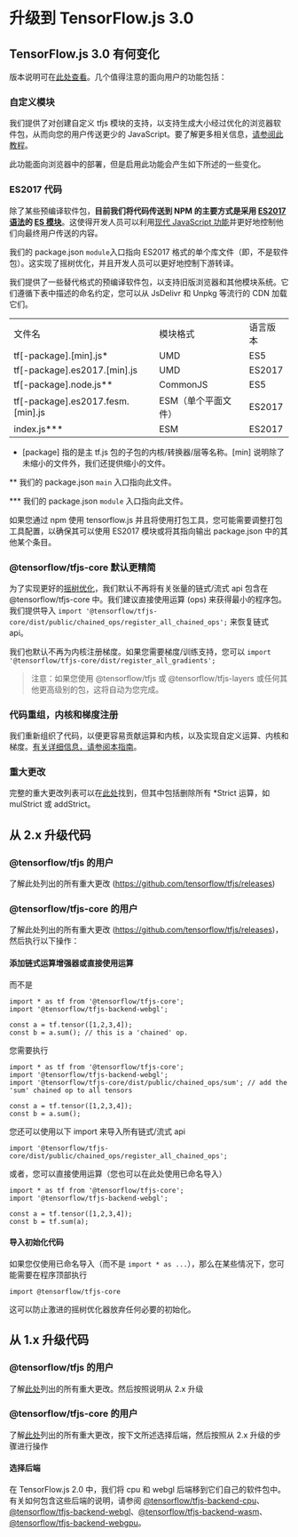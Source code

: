 # 升级到 TensorFlow.js 3.0

## TensorFlow.js 3.0 有何变化

版本说明可在[此处查看](https://github.com/tensorflow/tfjs/releases)。几个值得注意的面向用户的功能包括：

### 自定义模块

我们提供了对创建自定义 tfjs 模块的支持，以支持生成大小经过优化的浏览器软件包，从而向您的用户传送更少的 JavaScript。要了解更多相关信息，[请参阅此教程](size_optimized_bundles.md)。

此功能面向浏览器中的部署，但是启用此功能会产生如下所述的一些变化。

### ES2017 代码

除了某些预编译软件包，**目前我们将代码传送到 NPM 的主要方式是采用 [ES2017 语法](https://developer.mozilla.org/en-US/docs/Web/JavaScript/Guide/Modules)的 [ES 模块](https://2ality.com/2016/02/ecmascript-2017.html)**。这使得开发人员可以利用[现代 JavaScript 功能](https://web.dev/publish-modern-javascript/)并更好地控制他们向最终用户传送的内容。

我们的 package.json `module`入口指向 ES2017 格式的单个库文件（即，不是软件包）。这实现了摇树优化，并且开发人员可以更好地控制下游转译。

我们提供了一些替代格式的预编译软件包，以支持旧版浏览器和其他模块系统。它们遵循下表中描述的命名约定，您可以从 JsDelivr 和 Unpkg 等流行的 CDN 加载它们。

<table>
  <tr>
   <td>文件名</td>
   <td>模块格式</td>
   <td>语言版本</td>
  </tr>
  <tr>
   <td>tf[-package].[min].js*</td>
   <td>UMD</td>
   <td>ES5</td>
  </tr>
  <tr>
   <td>tf[-package].es2017.[min].js</td>
   <td>UMD</td>
   <td>ES2017</td>
  </tr>
  <tr>
   <td>tf[-package].node.js**</td>
   <td>CommonJS</td>
   <td>ES5</td>
  </tr>
  <tr>
   <td>tf[-package].es2017.fesm.[min].js</td>
   <td>ESM（单个平面文件）</td>
   <td>ES2017</td>
  </tr>
  <tr>
   <td>index.js***</td>
   <td>ESM</td>
   <td>ES2017</td>
  </tr>
</table>

* [package] 指的是主 tf.js 包的子包的内核/转换器/层等名称。[min] 说明除了未缩小的文件外，我们还提供缩小的文件。

** 我们的 package.json `main` 入口指向此文件。

*** 我们的 package.json `module` 入口指向此文件。

如果您通过 npm 使用 tensorflow.js 并且将使用打包工具，您可能需要调整打包工具配置，以确保其可以使用 ES2017 模块或将其指向输出 package.json 中的其他某个条目。

### @tensorflow/tfjs-core 默认更精简

为了实现更好的[摇树优化](https://developers.google.com/web/fundamentals/performance/optimizing-javascript/tree-shaking)，我们默认不再将有关张量的链式/流式 api 包含在 @tensorflow/tfjs-core 中。我们建议直接使用运算 (ops) 来获得最小的程序包。我们提供导入 `import '@tensorflow/tfjs-core/dist/public/chained_ops/register_all_chained_ops';` 来恢复链式 api。

我们也默认不再为内核注册梯度。如果您需要梯度/训练支持，您可以 `import '@tensorflow/tfjs-core/dist/register_all_gradients';`

> 注意：如果您使用 @tensorflow/tfjs 或 @tensorflow/tfjs-layers 或任何其他更高级别的包，这将自动为您完成。

### 代码重组，内核和梯度注册

我们重新组织了代码，以便更容易贡献运算和内核，以及实现自定义运算、内核和梯度。[有关详细信息，请参阅本指南](custom_ops_kernels_gradients.md)。

### 重大更改

完整的重大更改列表可以在[此处](https://github.com/tensorflow/tfjs/releases)找到，但其中包括删除所有 *Strict 运算，如 mulStrict 或 addStrict。

## 从 2.x 升级代码

### @tensorflow/tfjs 的用户

了解此处列出的所有重大更改 (https://github.com/tensorflow/tfjs/releases)

### @tensorflow/tfjs-core 的用户

了解此处列出的所有重大更改 (https://github.com/tensorflow/tfjs/releases)，然后执行以下操作：

#### 添加链式运算增强器或直接使用运算

而不是

```
import * as tf from '@tensorflow/tfjs-core';
import '@tensorflow/tfjs-backend-webgl';

const a = tf.tensor([1,2,3,4]);
const b = a.sum(); // this is a 'chained' op.
```

您需要执行

```
import * as tf from '@tensorflow/tfjs-core';
import '@tensorflow/tfjs-backend-webgl';
import '@tensorflow/tfjs-core/dist/public/chained_ops/sum'; // add the 'sum' chained op to all tensors

const a = tf.tensor([1,2,3,4]);
const b = a.sum();
```

您还可以使用以下 import 来导入所有链式/流式 api

```
import '@tensorflow/tfjs-core/dist/public/chained_ops/register_all_chained_ops';
```

或者，您可以直接使用运算（您也可以在此处使用已命名导入）

```
import * as tf from '@tensorflow/tfjs-core';
import '@tensorflow/tfjs-backend-webgl';

const a = tf.tensor([1,2,3,4]);
const b = tf.sum(a);
```

#### 导入初始化代码

如果您仅使用已命名导入（而不是 `import * as ...`），那么在某些情况下，您可能需要在程序顶部执行

```
import @tensorflow/tfjs-core
```

这可以防止激进的摇树优化器放弃任何必要的初始化。

## 从 1.x 升级代码

### @tensorflow/tfjs 的用户

了解[此处](https://github.com/tensorflow/tfjs/releases/tag/tfjs-v2.0.0)列出的所有重大更改。然后按照说明从 2.x 升级

### @tensorflow/tfjs-core 的用户

了解[此处](https://github.com/tensorflow/tfjs/releases/tag/tfjs-v2.0.0)列出的所有重大更改，按下文所述选择后端，然后按照从 2.x 升级的步骤进行操作

#### 选择后端

在 TensorFlow.js 2.0 中，我们将 cpu 和 webgl 后端移到它们自己的软件包中。有关如何包含这些后端的说明，请参阅 [@tensorflow/tfjs-backend-cpu](https://www.npmjs.com/package/@tensorflow/tfjs-backend-cpu)、[@tensorflow/tfjs-backend-webgl](https://www.npmjs.com/package/@tensorflow/tfjs-backend-webgl)、[@tensorflow/tfjs-backend-wasm](https://www.npmjs.com/package/@tensorflow/tfjs-backend-wasm)、[@tensorflow/tfjs-backend-webgpu](https://www.npmjs.com/package/@tensorflow/tfjs-backend-webgpu)。
